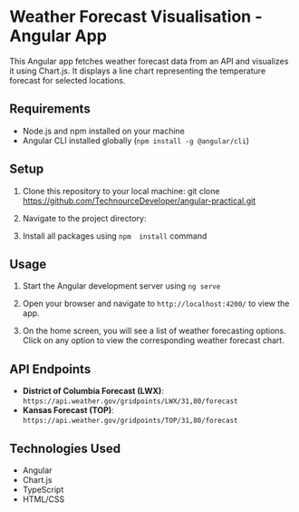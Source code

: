 # Weather Forecast Visualisation - Angular App

This Angular app fetches weather forecast data from an API and visualizes it using Chart.js. It displays a line chart representing the temperature forecast for selected locations.

## Requirements

- Node.js and npm installed on your machine
- Angular CLI installed globally (`npm install -g @angular/cli`)

## Setup

1. Clone this repository to your local machine:
git clone https://github.com/TechnourceDeveloper/angular-practical.git

2. Navigate to the project directory:

3. Install all packages using `npm  install` command

## Usage

1. Start the Angular development server using `ng serve`

2. Open your browser and navigate to `http://localhost:4200/` to view the app.

3. On the home screen, you will see a list of weather forecasting options. Click on any option to view the corresponding weather forecast chart.

## API Endpoints

- **District of Columbia Forecast (LWX)**: `https://api.weather.gov/gridpoints/LWX/31,80/forecast`
- **Kansas Forecast (TOP)**: `https://api.weather.gov/gridpoints/TOP/31,80/forecast`

## Technologies Used

- Angular
- Chart.js
- TypeScript
- HTML/CSS